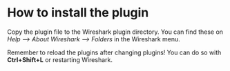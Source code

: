 # How to install the plugin

Copy the plugin file to the Wireshark plugin directory.
You can find these on _Help –> About Wireshark –> Folders_ in the Wireshark menu.

Remember to reload the plugins after changing plugins!
You can do so with **Ctrl+Shift+L** or restarting Wireshark.
